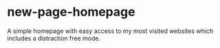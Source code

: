 # new-page-homepage
A simple homepage with easy access to my most visited websites which includes a distraction free mode.
